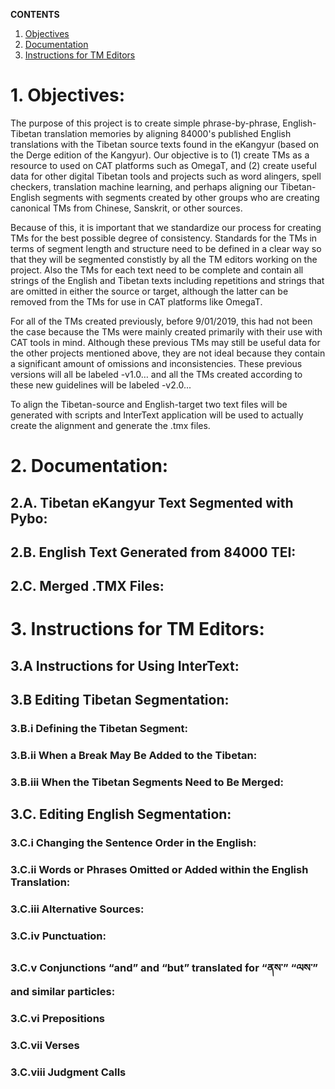 **CONTENTS**
1. [Objectives](https://github.com/84000/translation-memory-resources/wiki#1-objectives)
2. [Documentation](https://github.com/84000/translation-memory-resources/wiki#2-documentation)
3. [Instructions for TM Editors](https://github.com/84000/translation-memory-resources/wiki#3-instructions-for-tm-editors)

# 1. Objectives:

The purpose of this project is to create simple phrase-by-phrase, English-Tibetan translation memories by aligning 84000's published English translations with the Tibetan source texts found in the eKangyur (based on the Derge edition of the Kangyur). Our objective is to (1) create TMs as a resource to used on CAT platforms such as OmegaT, and (2) create useful data for other digital Tibetan tools and projects such as word alingers, spell checkers, translation machine learning, and perhaps aligning our Tibetan-English segments with segments created by other groups who are creating canonical TMs from Chinese, Sanskrit, or other sources. 

Because of this, it is important that we standardize our process for creating TMs for the best possible degree of consistency. Standards for the TMs in terms of segment length and structure need to be defined in a clear way so that they will be segmented constistly by all the TM editors working on the project. Also the TMs for each text need to be complete and contain all strings of the English and Tibetan texts including repetitions and strings that are omitted in either the source or target, although the latter can be removed from the TMs for use in CAT platforms like OmegaT. 

For all of the TMs created previously, before 9/01/2019, this had not been the case because the TMs were mainly created primarily with their use with CAT tools in mind. Although these previous TMs may still be useful data for the other projects mentioned above, they are not ideal because they contain a significant amount of omissions and inconsistencies. These previous versions will all be labeled -v1.0… and all the TMs created according to these new guidelines will be labeled -v2.0...

To align the Tibetan-source and English-target two text files will be generated with scripts and InterText application will be used to actually create the alignment and generate the .tmx files. 

# 2. Documentation: 

## 2.A. Tibetan eKangyur Text Segmented with Pybo:

## 2.B. English Text Generated from 84000 TEI:

## 2.C. Merged .TMX Files:

# 3. Instructions for TM Editors:

## 3.A Instructions for Using InterText:

## 3.B Editing Tibetan Segmentation:

### 3.B.i Defining the Tibetan Segment:

### 3.B.ii When a Break May Be Added to the Tibetan:

### 3.B.iii When the Tibetan Segments Need to Be Merged:

## 3.C. Editing English Segmentation:

### 3.C.i Changing the Sentence Order in the English:

### 3.C.ii Words or Phrases Omitted or Added within the English Translation: 

### 3.C.iii Alternative Sources:

### 3.C.iv Punctuation:

### 3.C.v Conjunctions “and” and “but” translated for “ནས་” “ལས་” and similar particles:

### 3.C.vi Prepositions 

### 3.C.vii Verses

### 3.C.viii Judgment Calls
